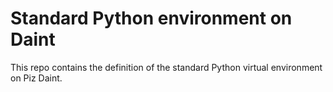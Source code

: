 # Standard Python environment on Daint

This repo contains the definition of the standard Python virtual environment
on Piz Daint.

